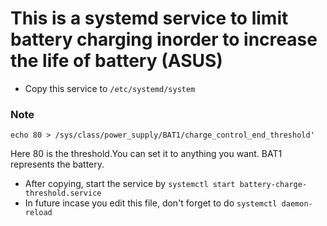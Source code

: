 # This is a systemd service to limit battery charging inorder to increase the life of battery (ASUS)

  * Copy this service to `/etc/systemd/system`

  ### Note
  `echo 80 > /sys/class/power_supply/BAT1/charge_control_end_threshold'`
   
   Here 80 is the threshold.You can set it to anything you want. BAT1 represents the battery.

  * After copying, start the service by `systemctl start battery-charge-threshold.service`
  * In future incase you edit this file, don't forget to  do `systemctl daemon-reload`
